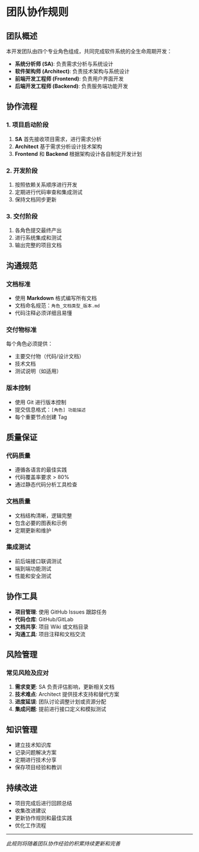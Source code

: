 # 团队协作规则

## 团队概述

本开发团队由四个专业角色组成，共同完成软件系统的全生命周期开发：

- **系统分析师 (SA)**: 负责需求分析与系统设计
- **软件架构师 (Architect)**: 负责技术架构与系统设计
- **前端开发工程师 (Frontend)**: 负责用户界面开发
- **后端开发工程师 (Backend)**: 负责服务端功能开发

## 协作流程

### 1. 项目启动阶段
1. **SA** 首先接收项目需求，进行需求分析
2. **Architect** 基于需求分析设计技术架构
3. **Frontend** 和 **Backend** 根据架构设计各自制定开发计划

### 2. 开发阶段
1. 按照依赖关系顺序进行开发
2. 定期进行代码审查和集成测试
3. 保持文档同步更新

### 3. 交付阶段
1. 各角色提交最终产出
2. 进行系统集成和测试
3. 输出完整的项目文档

## 沟通规范

### 文档标准
- 使用 **Markdown** 格式编写所有文档
- 文档命名规范：`角色_文档类型_版本.md`
- 代码注释必须详细且易懂

### 交付物标准
每个角色必须提供：
- 主要交付物（代码/设计文档）
- 技术文档
- 测试说明（如适用）

### 版本控制
- 使用 Git 进行版本控制
- 提交信息格式：`[角色] 功能描述`
- 每个重要节点创建 Tag

## 质量保证

### 代码质量
- 遵循各语言的最佳实践
- 代码覆盖率要求 > 80%
- 通过静态代码分析工具检查

### 文档质量
- 文档结构清晰，逻辑完整
- 包含必要的图表和示例
- 定期更新和维护

### 集成测试
- 前后端接口联调测试
- 端到端功能测试
- 性能和安全测试

## 协作工具

- **项目管理**: 使用 GitHub Issues 跟踪任务
- **代码仓库**: GitHub/GitLab
- **文档共享**: 项目 Wiki 或文档目录
- **沟通工具**: 项目注释和文档交流

## 风险管理

### 常见风险及应对
1. **需求变更**: SA 负责评估影响，更新相关文档
2. **技术难点**: Architect 提供技术支持和替代方案
3. **进度延误**: 团队讨论调整计划或资源分配
4. **集成问题**: 提前进行接口定义和模拟测试

## 知识管理

- 建立技术知识库
- 记录问题解决方案
- 定期进行技术分享
- 保存项目经验和教训

## 持续改进

- 项目完成后进行回顾总结
- 收集改进建议
- 更新协作规则和最佳实践
- 优化工作流程

---

*此规则将随着团队协作经验的积累持续更新和完善*